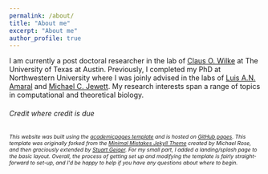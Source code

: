 ```yaml
---
permalink: /about/
title: "About me"
excerpt: "About me"
author_profile: true
---
```

I am currently a post doctoral researcher in the lab of [Claus O. Wilke](https://wilkelab.org/) at The University of Texas at Austin. 
Previously, I completed my PhD at Northwestern University where I was joinly advised in the labs of [Luis A.N. Amaral](https://amaral.northwestern.edu/) and [Michael C. Jewett](http://jewettlab.northwestern.edu/). 
My research interests span a range of topics in computational and theoretical biology. 




###### Credit where credit is due
<span style="font-size:0.75em;">*This website was built using the [academicpages template](https://github.com/academicpages/academicpages.github.io) and is hosted on [GitHub pages](https://pages.github.com). This template was originally forked from the [Minimal Mistakes Jekyll Theme](https://mmistakes.github.io/minimal-mistakes/) created by Michael Rose, and then graciously extended by [Stuart Geiger](stuartgeiger.com). For my small part, I added a landing/splash page to the basic layout. Overall, the process of getting set up and modifying the template is fairly straight-forward to set-up, and I'd be happy to help if you have any questions about where to begin.* </span>
